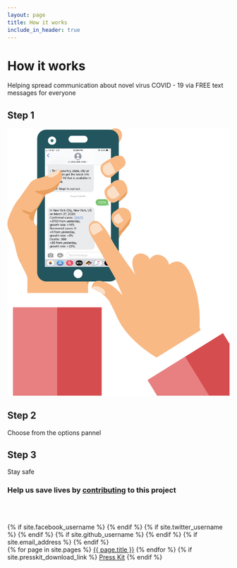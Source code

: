 ```yaml
---
layout: page
title: How it works
include_in_header: true
---
```



# How it works
Helping spread communication about novel virus COVID - 19 via FREE text messages for everyone 
## Step 1

![text](../assets/icons/hands.png)

<!-- ![textbubble](https://lh3.googleusercontent.com/NjviiaTNVf5ope5MhtYssd3Enr3FEj23btKtIfceNzdnqe0jusxREd-sqBg-0-5EpQswj_8FLS7hQroMwtDM_vIHzfeQL7YpKjb3fYRb9JoZYLaHbYTOrcaDujG1IkMEve5T11f4os6rMnTwhd7s-exdyQekBe6zbZwn1SR056QH0hS8IYwPScSSasp5wIO-Dsl_tF6XsNs8P7LwiyFqHR93hT13nYVmswyMjI4hK6V0Lc8lHXk55PVYUksDmTZOiFkrKo7FbqZQg5ubOX_bwDp9SLeb14nrcXTT6_8bVNOm5NOmYU7u8DT3cCgXxnyB21xBqrmVjrYyP0FCRG4nWVY-BWFeeoCwaT48Y3YLhSMz_J4Ol4N4B2ZIaySaxlmYLWM_BLaO5vZeqcPqCj-Dnde3D2YIWH_xWfXbNqlbULNcLbPUup6wMt6NDpQURiPSqyl9qaFcZcehTMV0-6668nrolHwaCmkr68BmBi8moC3SyPcAUlT3q16pwkbVu3i-neUpA7KGdHrB22CnKP506mIPvr44bERlyjcTMr_crphV-x3i7iqBR46J7oGJRurQtoEo86FhX6dFW63xBVsjmE9scJI6sWqK_lJswaej3aT6P4flHw54CO82aSDa5jONzlpuHXBkOPP_eUS5Yr4-mT5LbHfdFXLZmOXqN4dpWC0e6vYaeaklNLYG160=w1552-h828-no) -->


## Step 2
Choose from the options pannel


<!-- ![1](https://lh3.googleusercontent.com/mcjuIgZl8W_chOeJKp7cQEO3b0DEbmU0IRKJG3pIBGj47nIvNB2Ihb8f-X1kTR_nPtLAAdkQQ2_oAoyTcZsqdx9Hez8lxvxQE8jo44FMtY3R9gyDq6-cFmQjdbkiKcyoX6prdHjA1XLy3VvPznMMZKizx3qEP5VI6pHhk6UXUzZSBaHhOWlnYbbG7ggpaiyjJlCO85ybt8wNt8dNLI_2yb_isuPLm1jWVa4mlfk4pdF0-2DbYBDTrnSvSEZymVrqumzXIQgHdl6_D-CZRZ8bVbgmf-_aXsafxcTrJ3UWn5YzfuIEKhvOpiLOzp2Nrrp04xPbkXCBglGDzluhXz5P_dDu1Pw9Gooj80N01UA9AFlAp7e0l_kWUZBAglFjceTrxUZOxDwdTZK0kWUhmGBm4b2BP-iqUWBhQzPAjxecxoXc_3oxmOLF93cl9zkzjv6OxXJAAwYXmzzBnj8wSs5RQ143ZpyMtlHvF_jLZayH53uO8MXvZ_0jFVbrgv65Mwbhyh-EEd1X-pw7ZJRYTKWerrIbQ5NTARBXd4Wn9G4jIbVYRIl4fqN_52EcslJg2iIOKMB4tEX6gyF1bwV0B0EjdYZYOp-k-P5Bkvpcy7tXIETU8hJHNmA1K1wvAdrVKiKQ9SZnkdr2mLm6BT5MBVO_C82C9_EdjvvDuqG3PcbN6qM3kX8dETcaXQGSPqU=w1500-h392-no) -->

## Step 3
Stay safe


<!-- ![handphone](https://lh3.googleusercontent.com/BbDCx__C0IPWGlGyFFDmXcpgaQtp4SxjtD8IJq-O6SYuax1ufEsyQfkVxdoIb3J0pzCdvYiNOlAgO3ttS7fv6qeYEed4uk_aMSycxVkaBhub5HH0olzmcCOFoWD-aO3qHZ4aPWxnki6omamImf1eM7X5RWKIcahckyP2TNUa66DX7RhJRBcXIPPsjfWf_l_WAbDg7MDZFl9ETJulWfhvvtsluvWHDSH3MltPdC1JCS4J_bDvn4PT2WbWlF2ZjKevt5SEG6JhzuM68WR1ktWw7d624oIoqiLPAQFdGnM1COsyAQritfI7lnDExu3iE96wgBhN63s-XqGev0TTISTiAbsLq12yKAVskp-G5Q1Tge-E1mzAvlLmTKl1vL_siqD3kZIOTSTWVfS6W3g0R9Ka0YTts8xHLPJVUFQTEmf-dVybZ-6LjADQ4afYZ5dIVoXLMLU-fBj9V_LJcnAp9C7ZkqLcNhnPIhnTrfNHUwSGXy-ppV2UfyJtFIYn14WKC2rq1sPrFzIZEs3qxBrS07aIJLPaIrDf_9p0XQ4aEFZDMm9sW-wZi2-hk3Ejov1kG6LIE8KJ2wwRyI7qpQAMU74DaLErzypeaM_KNA28SMW8J1KaETt2KuKWkg71Esd-mAUQjpMPsQGJtvKF6_Oxa4A7ZwqyauJgMYxE2K_rLUP2UVNt3JI0oDQdDD6jE8M=w1523-h1820-no) -->

### Help us save lives by [contributing](https://www.gofundme.com/f/help-spread-information-about-covid19-via-text) to this project 


<br><br>


<footer>
<!--
	{% if site.your_name %}
	<p class="footerText">Made by {% if site.your_link %}<a href="{{ site.your_link }}">{% endif %}{{ site.your_name }}{% if site.your_link %}</a>{% endif %}{% if site.your_city %} in {{ site.your_city }}{% endif %}</p>
	{% endif %}
	-->
	<div class="footerIcons">
		{% if site.facebook_username %}
			<a href="https://facebook.com/{{ site.facebook_username }}">
				<span class="fa-stack fa-1x">
					<i class="socialIconBack fas fa-circle fa-stack-2x"></i>
					<i class="socialIconTop fab fa-facebook fa-stack-1x"></i>
				</span>
			</a>
		{% endif %}
		{% if site.twitter_username %}
			<a href="https://twitter.com/{{ site.twitter_username }}">
				<span class="fa-stack fa-1x">
					<i class="socialIconBack fas fa-circle fa-stack-2x"></i>
					<i class="socialIconTop fab fa-twitter fa-stack-1x"></i>
				</span>
			</a>
		{% endif %}
		{% if site.github_username %}
			<a href="https://github.com/{{ site.github_username }}">
				<span class="fa-stack fa-1x">
					<i class="socialIconBack fas fa-circle fa-stack-2x"></i>
					<i class="socialIconTop fab fa-github fa-stack-1x"></i>
				</span>
			</a>
		{% endif %}
		{% if site.email_address %}
			<a href="mailto:{{ site.email_address }}">
				<span class="fa-stack fa-1x">
					<i class="socialIconBack fas fa-circle fa-stack-2x"></i>
					<i class="socialIconTop fas fa-envelope fa-stack-1x"></i>
				</span>
			</a>
		{% endif %}
	</div>
	<div class="footerLinks">
		{% for page in site.pages %}
			<a href="{{ page.url | relative_url }}" target="_self">{{ page.title }}</a>
		{% endfor %}
		{% if site.presskit_download_link %}
			<a href="{{ site.presskit_download_link }}">Press Kit</a>
		{% endif %}
	</div>
</footer>





